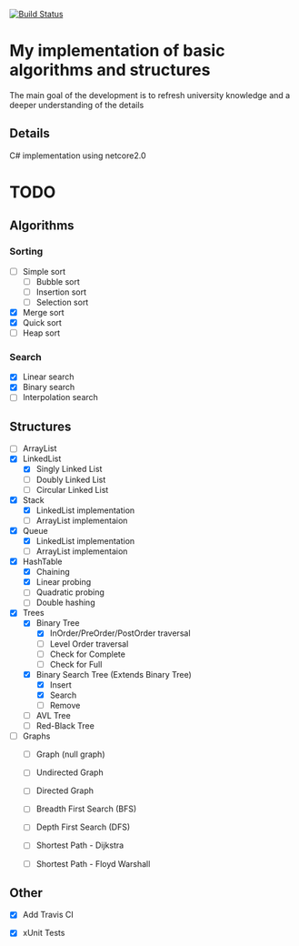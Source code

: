 [![Build Status](https://travis-ci.org/vsundupey/MyAlgImplCSharp.svg?branch=master)](https://travis-ci.org/vsundupey/MyAlgImplCSharp)
# My implementation of basic algorithms and structures

The main goal of the development is to refresh university knowledge and a deeper understanding of the details

## Details 

C# implementation using netcore2.0

# TODO
## Algorithms
### Sorting
- [ ] Simple sort
  - [ ] Bubble sort
  - [ ] Insertion sort
  - [ ] Selection sort
- [x] Merge sort
- [x] Quick sort
- [ ] Heap sort
### Search
- [x] Linear search
- [x] Binary search
- [ ] Interpolation search
## Structures
- [ ] ArrayList
- [x] LinkedList
  - [x] Singly Linked List
  - [ ] Doubly Linked List
  - [ ] Circular Linked List
- [x] Stack
  - [x] LinkedList implementation
  - [ ] ArrayList implementaion
- [x] Queue
  - [x] LinkedList implementation
  - [ ] ArrayList implementaion
- [x] HashTable
  - [x] Chaining
  - [x] Linear probing
  - [ ] Quadratic probing
  - [ ] Double hashing
- [x] Trees
  - [x] Binary Tree
    - [x] InOrder/PreOrder/PostOrder traversal
    - [ ] Level Order traversal
    - [ ] Check for Complete
    - [ ] Check for Full
  - [x] Binary Search Tree (Extends Binary Tree)
    - [x] Insert
    - [x] Search
    - [ ] Remove
  - [ ] AVL Tree
  - [ ] Red-Black Tree
- [ ] Graphs
   - [ ] Graph (null graph)
   - [ ] Undirected Graph
   - [ ] Directed Graph
   - [ ] Breadth First Search (BFS)
   - [ ] Depth First Search (DFS)
   - [ ] Shortest Path - Dijkstra
   - [ ] Shortest Path - Floyd Warshall
   

## Other
- [x] Add Travis CI
- [x] xUnit Tests



